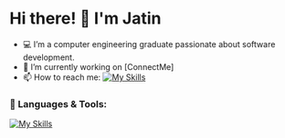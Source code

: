 <!--
**Jatin-Lakhorkar/Jatin-Lakhorkar** is a ✨ _special_ ✨ repository because its `README.md` (this file) appears on your GitHub profile.

Here are some ideas to get you started:

- 🔭 I’m currently working on ...
- 🌱 I’m currently learning ...
- 👯 I’m looking to collaborate on ...
- 🤔 I’m looking for help with ...
- 💬 Ask me about ...
- 📫 How to reach me: ...
- 😄 Pronouns: ...
- ⚡ Fun fact: ...
-->
# Hi there! 👋 I'm Jatin

- 💻 I’m a computer engineering graduate passionate about software development.
- 🌱 I’m currently working on [ConnectMe]
- 📫 How to reach me: [![My Skills](https://skillicons.dev/icons?i=gmail,linkedin)](https://skillicons.dev)


### 🔧 Languages & Tools:
[![My Skills](https://skillicons.dev/icons?i=html5,css,js)](https://skillicons.dev)
